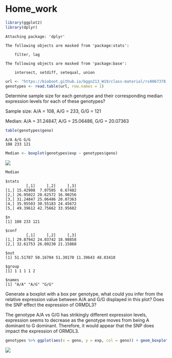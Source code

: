 # Home_work

``` r
library(ggplot2)
library(dplyr)
```


    Attaching package: 'dplyr'

    The following objects are masked from 'package:stats':

        filter, lag

    The following objects are masked from 'package:base':

        intersect, setdiff, setequal, union

``` r
url <- "https://bioboot.github.io/bggn213_W19/class-material/rs8067378_ENSG00000172057.6.txt"
genotypes <- read.table(url, row.names = 1)
```

Determine sample size for each genotype and their corresponding median
expression levels for each of these genotypes?

Sample size: A/A = 108, A/G = 233, G/G = 121

Median: A/A = 31.24847, A/G = 25.06486, G/G = 20.07363

``` r
table(genotypes$geno)
```


    A/A A/G G/G 
    108 233 121 

``` r
Median <- boxplot(genotypes$exp ~ genotypes$geno)
```

![](Home_work_wk8_files/figure-commonmark/unnamed-chunk-3-1.png)

``` r
Median
```

    $stats
             [,1]     [,2]     [,3]
    [1,] 15.42908  7.07505  6.67482
    [2,] 26.95022 20.62572 16.90256
    [3,] 31.24847 25.06486 20.07363
    [4,] 35.95503 30.55183 24.45672
    [5,] 49.39612 42.75662 33.95602

    $n
    [1] 108 233 121

    $conf
             [,1]     [,2]     [,3]
    [1,] 29.87942 24.03742 18.98858
    [2,] 32.61753 26.09230 21.15868

    $out
    [1] 51.51787 50.16704 51.30170 11.39643 48.03410

    $group
    [1] 1 1 1 1 2

    $names
    [1] "A/A" "A/G" "G/G"

Generate a boxplot with a box per genotype, what could you infer from
the relative expression value between A/A and G/G displayed in this
plot? Does the SNP effect the expression of ORMDL3?

The genotype A/A vs G/G has strikingly different expression levels,
expression seems to decrease as the genotype moves from being A dominant
to G dominant. Therefore, it would appear that the SNP does impact the
expression of ORMDL3.

``` r
genotypes %>% ggplot(aes(x = geno, y = exp, col = geno)) + geom_boxplot()
```

![](Home_work_wk8_files/figure-commonmark/unnamed-chunk-4-1.png)
